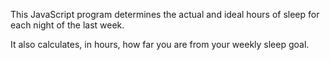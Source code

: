 This JavaScript program determines the actual and ideal hours of sleep for each night of the last week.

It also calculates, in hours, how far you are from your weekly sleep goal.
